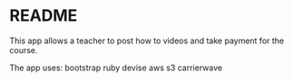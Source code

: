 # README

This app allows a teacher to post how to videos and take payment for the course. 

The app uses: 
  bootstrap
  ruby
  devise
  aws s3
  carrierwave


